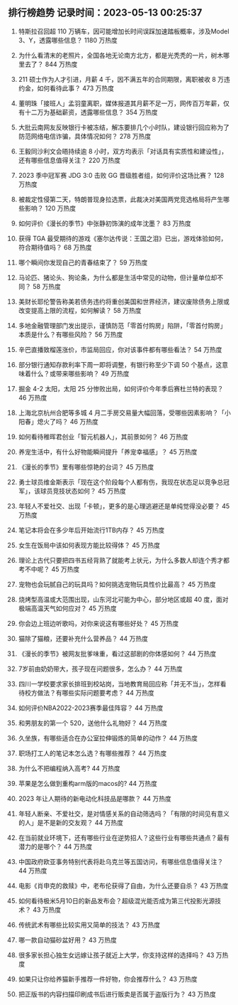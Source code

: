 
## 排行榜趋势 记录时间：2023-05-13 00:25:37
  
  1. 特斯拉召回超 110 万辆车，因可能增加长时间误踩加速踏板概率，涉及Model 3、Y，透露哪些信息？ 1180 万热度
    
  2. 为什么看清末的老照片，全国各地无论南方北方，都是光秃秃的一片，树木哪里去了？ 844 万热度
    
  3. 211 硕士作为人才引进，月薪 4 千，因不满五年的合同期限，离职被收 8 万违约金，如何看待此事？ 473 万热度
    
  4. 董明珠「接班人」孟羽童离职，媒体报道其月薪不足一万，网传百万年薪，仅有十二万为基础薪资，透露哪些信息？ 354 万热度
    
  5. 大批云南网友反映银行卡被冻结，解冻要排几个小时队，建设银行回应称为了防范网络电信诈骗，具体情况如何？ 278 万热度
    
  6. 王毅同沙利文会晤持续逾 8 小时，双方均表示「对话具有实质性和建设性」，还有哪些信息值得关注？ 220 万热度
    
  7. 2023 季中冠军赛 JDG 3:0 击败 GG 晋级胜者组，如何评价这场比赛？ 128 万热度
    
  8. 被裁定性侵第二天，特朗普现身拉选票，此裁决对美国两党竞选格局将产生哪些影响？ 120 万热度
    
  9. 如何评价《漫长的季节》中张静初饰演的成年沈墨？ 83 万热度
    
  10. 获得 TGA 最受期待的游戏《塞尔达传说：王国之泪》已出，游戏体验如何，符合期待值吗？ 68 万热度
    
  11. 哪个瞬间你发现自己的青春结束了？ 59 万热度
    
  12. 马论匹、猪论头、狗论条，为什么都是生活中常见的动物，但计量单位却不同？ 58 万热度
    
  13. 美财长耶伦警告称美若债务违约将重创美国和世界经济，建议废除债务上限或改变提高上限的流程，如何解读？ 58 万热度
    
  14. 多地金融管理部门发出提示，谨慎防范「零首付购房」陷阱，「零首付购房」本质是什么？有哪些风险？ 56 万热度
    
  15. 辛巴直播致榴莲涨价，市监局回应，你对该事件都有哪些看法？ 54 万热度
    
  16. 部分银行通知存款利率下周一即将调整，有银行称至少下调 50 个基点，这意味着什么？或带来哪些影响？ 49 万热度
    
  17. 掘金 4-2 太阳，太阳 25 分惨败出局，如何评价今年季后赛杜兰特的表现？ 46 万热度
    
  18. 上海北京杭州合肥等多城 4 月二手房交易量大幅回落，受哪些因素影响？「小阳春」熄火了吗？ 46 万热度
    
  19. 如何看待稚晖君创业「智元机器人」，其前景如何？ 46 万热度
    
  20. 养宠生活中，有什么好物能瞬间提升「养宠幸福感」？ 45 万热度
    
  21. 《漫长的季节》里有哪些惊艳的台词？ 45 万热度
    
  22. 勇士球员维金斯表示「现在这个阶段每个人都有伤，我现在状态足以竞争总冠军」，该球员竞技状态如何？ 45 万热度
    
  23. 年轻人不爱社交、出现「卡顿」，更多的是心理逃避还是单纯觉得没必要？ 45 万热度
    
  24. 笔记本将会在多少年后开始流行1TB内存？ 45 万热度
    
  25. 女生在饭局中该如何表现方能比较得体？ 45 万热度
    
  26. 理论上古代只要把四书五经背熟了就能考上状元，为什么多数人却连个秀才都考不中呢？ 45 万热度
    
  27. 宠物也会玩腻自己的玩具吗？如何挑选宠物玩具性价比最高？ 45 万热度
    
  28. 烧烤型高温或大范围出现，山东河北可能为中心，部分地区或超 40 度，面对极端高温天气如何应对？ 45 万热度
    
  29. 你会边上班边听歌吗，对你来说这有哪些好处？ 45 万热度
    
  30. 猫除了猫粮，还要补充什么营养品？ 44 万热度
    
  31. 《漫长的季节》被网友批爹味重，看过这部剧的你体感如何？ 44 万热度
    
  32. 7岁前由奶奶带大，孩子现在问题很多，怎么办？ 44 万热度
    
  33. 四川一学校要求家长排班到校站岗，当地教育局回应称「并无不当」，怎样看待校方做法？有哪些实际问题要考虑？ 44 万热度
    
  34. 如何评价NBA2022-2023赛季最佳阵容？ 44 万热度
    
  35. 和男朋友的第一个 520，送他什么礼物好？ 44 万热度
    
  36. 久坐族，有哪些适合在办公室拉伸锻炼的简单的动作？ 44 万热度
    
  37. 职场打工人的笔记本怎么选？有哪些推荐？ 44 万热度
    
  38. 为什么不把编程纳入高考? 44 万热度
    
  39. 苹果是怎么做到重构arm版的macos的? 44 万热度
    
  40. 2023 年让人期待的新电动化科技品是哪款？ 44 万热度
    
  41. 年轻人断亲、不爱社交，是对情感关系的自动筛选吗？「有限的时间见有意义的人」是不是新的交友观？ 44 万热度
    
  42. 在当前就业环境下，还有哪些行业在逆势招人？这些行业有哪些共通点？最有潜力的是哪个？ 44 万热度
    
  43. 中国政府欧亚事务特别代表将赴乌克兰等五国访问，有哪些信息值得关注？ 44 万热度
    
  44. 电影《肖申克的救赎》中，老布伦获得了自由，为什么还要自杀？ 43 万热度
    
  45. 如何看待极米5月10日的新品发布会？超级混光能否成为第三代投影光源技术？ 43 万热度
    
  46. 传统武术有哪些比较实用又简单的技法？ 43 万热度
    
  47. 哪一款自动猫砂盆好用？ 43 万热度
    
  48. 很多家长担心独生女远嫁让孩子就近上大学，你支持这样的选择吗？ 43 万热度
    
  49. 如果只让你给养猫新手推荐一件好物，你会推荐什么？ 43 万热度
    
  50. 把正版书的内容扫描印刷成书后进行贩卖是否属于盗版行为？ 43 万热度
    